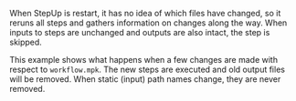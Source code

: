 When StepUp is restart, it has no idea of which files have changed, so it reruns all steps
and gathers information on changes along the way.
When inputs to steps are unchanged and outputs are also intact, the step is skipped.

This example shows what happens when a few changes are made with respect to `workflow.mpk`.
The new steps are executed and old output files will be removed.
When static (input) path names change, they are never removed.
